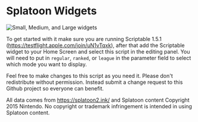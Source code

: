 # Splatoon Widgets

![Small, Medium, and Large widgets](https://github.com/trevormkay/splatoon-widgets/blob/master/screenshot.png?raw=true)

To get started with it make sure you are running Scriptable 1.5.1 (https://testflight.apple.com/join/uN1vTqxk), after that add the Scriptable widget to your Home Screen and select this script in the editing panel. You will need to put in `regular`, `ranked`, or `league` in the parameter field to select which mode you want to display.

Feel free to make changes to this script as you need it. Please don't redistribute without permission. Instead submit a change request to this Github project so everyone can benefit.

All data comes from https://splatoon2.ink/ and Splatoon content Copyright 2015 Nintendo. No copyright or trademark infringement is intended in using Splatoon content.


